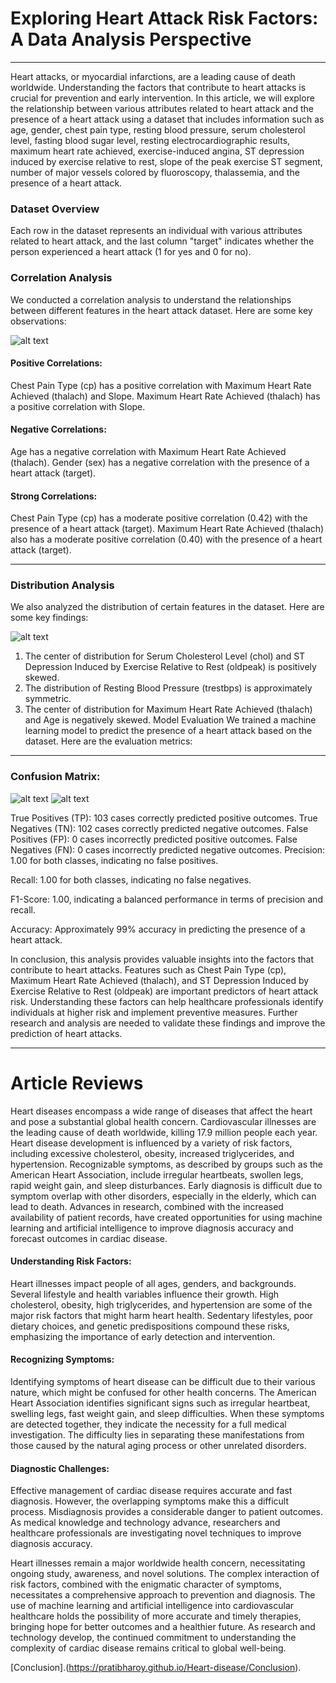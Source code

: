 # Exploring Heart Attack Risk Factors: A Data Analysis Perspective
---
Heart attacks, or myocardial infarctions, are a leading cause of death worldwide. Understanding the factors that contribute to heart attacks is crucial for prevention and early intervention. In this article, we will explore the relationship between various attributes related to heart attack and the presence of a heart attack using a dataset that includes information such as age, gender, chest pain type, resting blood pressure, serum cholesterol level, fasting blood sugar level, resting electrocardiographic results, maximum heart rate achieved, exercise-induced angina, ST depression induced by exercise relative to rest, slope of the peak exercise ST segment, number of major vessels colored by fluoroscopy, thalassemia, and the presence of a heart attack.

### Dataset Overview
Each row in the dataset represents an individual with various attributes related to heart attack, and the last column "target" indicates whether the person experienced a heart attack (1 for yes and 0 for no).

### Correlation Analysis
We conducted a correlation analysis to understand the relationships between different features in the heart attack dataset. Here are some key observations:

![alt text](https://github.com/pratibharoy/Pratibha-Dipika/blob/main/WhatsApp%20Image%202024-03-10%20at%2012.53.09.jpeg?raw=true)

#### Positive Correlations:

Chest Pain Type (cp) has a positive correlation with Maximum Heart Rate Achieved (thalach) and Slope.
Maximum Heart Rate Achieved (thalach) has a positive correlation with Slope.

#### Negative Correlations:

Age has a negative correlation with Maximum Heart Rate Achieved (thalach).
Gender (sex) has a negative correlation with the presence of a heart attack (target).

#### Strong Correlations:

Chest Pain Type (cp) has a moderate positive correlation (0.42) with the presence of a heart attack (target).
Maximum Heart Rate Achieved (thalach) also has a moderate positive correlation (0.40) with the presence of a heart attack (target).

---
### Distribution Analysis
We also analyzed the distribution of certain features in the dataset. Here are some key findings:

![alt text](https://github.com/pratibharoy/Pratibha-Dipika/blob/main/Screenshot%202024-03-10%20125717.png?raw=true)


1. The center of distribution for Serum Cholesterol Level (chol) and ST Depression Induced by Exercise Relative to Rest (oldpeak) is positively skewed.
2. The distribution of Resting Blood Pressure (trestbps) is approximately symmetric.
3. The center of distribution for Maximum Heart Rate Achieved (thalach) and Age is negatively skewed.
Model Evaluation
We trained a machine learning model to predict the presence of a heart attack based on the dataset. Here are the evaluation metrics:

---
### Confusion Matrix:

![alt text](https://github.com/pratibharoy/Pratibha-Dipika/blob/main/Screenshot%202024-03-10%20141841.png?raw=true)
![alt text](https://github.com/pratibharoy/Pratibha-Dipika/blob/main/Screenshot%202024-03-10%20141934.png?raw=true)


True Positives (TP): 103 cases correctly predicted positive outcomes.
True Negatives (TN): 102 cases correctly predicted negative outcomes.
False Positives (FP): 0 cases incorrectly predicted positive outcomes.
False Negatives (FN): 0 cases incorrectly predicted negative outcomes.
Precision: 1.00 for both classes, indicating no false positives.

Recall: 1.00 for both classes, indicating no false negatives.

F1-Score: 1.00, indicating a balanced performance in terms of precision and recall.

Accuracy: Approximately 99% accuracy in predicting the presence of a heart attack.

In conclusion, this analysis provides valuable insights into the factors that contribute to heart attacks. Features such as Chest Pain Type (cp), Maximum Heart Rate Achieved (thalach), and ST Depression Induced by Exercise Relative to Rest (oldpeak) are important predictors of heart attack risk. Understanding these factors can help healthcare professionals identify individuals at higher risk and implement preventive measures. Further research and analysis are needed to validate these findings and improve the prediction of heart attacks.

---

# Article Reviews
Heart diseases encompass a wide range of diseases that affect the heart and pose a substantial
global health concern. Cardiovascular illnesses are the leading cause of death worldwide, killing
17.9 million people each year. Heart disease development is influenced by a variety of risk
factors, including excessive cholesterol, obesity, increased triglycerides, and hypertension.
Recognizable symptoms, as described by groups such as the American Heart Association,
include irregular heartbeats, swollen legs, rapid weight gain, and sleep disturbances. Early
diagnosis is difficult due to symptom overlap with other disorders, especially in the elderly,
which can lead to death. Advances in research, combined with the increased availability of
patient records, have created opportunities for using machine learning and artificial intelligence
to improve diagnosis accuracy and forecast outcomes in cardiac disease.

#### Understanding Risk Factors:
Heart illnesses impact people of all ages, genders, and backgrounds. Several lifestyle and health
variables influence their growth. High cholesterol, obesity, high triglycerides, and hypertension
are some of the major risk factors that might harm heart health. Sedentary lifestyles, poor dietary
choices, and genetic predispositions compound these risks, emphasizing the importance of early
detection and intervention.

#### Recognizing Symptoms:
Identifying symptoms of heart disease can be difficult due to their various nature, which might
be confused for other health concerns. The American Heart Association identifies significant
signs such as irregular heartbeat, swelling legs, fast weight gain, and sleep difficulties. When
these symptoms are detected together, they indicate the necessity for a full medical investigation.
The difficulty lies in separating these manifestations from those caused by the natural aging
process or other unrelated disorders.

#### Diagnostic Challenges:
Effective management of cardiac disease requires accurate and fast diagnosis. However, the
overlapping symptoms make this a difficult process. Misdiagnosis provides a considerable
danger to patient outcomes. As medical knowledge and technology advance, researchers and
healthcare professionals are investigating novel techniques to improve diagnosis accuracy.

Heart illnesses remain a major worldwide health concern, necessitating ongoing study,
awareness, and novel solutions. The complex interaction of risk factors, combined with the
enigmatic character of symptoms, necessitates a comprehensive approach to prevention and
diagnosis. The use of machine learning and artificial intelligence into cardiovascular healthcare
holds the possibility of more accurate and timely therapies, bringing hope for better outcomes
and a healthier future. As research and technology develop, the continued commitment to
understanding the complexity of cardiac disease remains critical to global well-being.

[Conclusion].(https://pratibharoy.github.io/Heart-disease/Conclusion).
